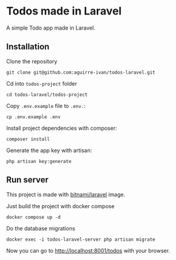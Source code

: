 # Todos made in Laravel

A simple Todo app made in Laravel.

## Installation

Clone the repository 

	git clone git@github.com:aguirre-ivan/todos-laravel.git

Cd into `todos-project` folder

	cd todos-laravel/todos-project

Copy `.env.example` file to `.env.`:

	cp .env.example .env

Install project dependencies with composer:

	composer install

Generate the app key with artisan:

	php artisan key:generate

## Run server

This project is made with [bitnami/laravel](https://hub.docker.com/r/bitnami/laravel/) image.

Just build the project with docker compose

	docker compose up -d

Do the database migrations

	docker exec -i todos-laravel-server php artisan migrate

Now you can go to [http://localhost:8001/todos](http://localhost:8001/todos) with your browser.

